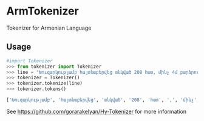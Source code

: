 # ArmTokenizer
Tokenizer for Armenian Language

## Usage
```python
#import Tokenizer
>>> from tokenizer import Tokenizer
>>> line = "Խուզարկությամբ հայտնաբերվեց տնկված 208 հատ, մինչ 4մ բարձրության կանեփի թուփ:"
>>> tokenizer = Tokenizer()
>>> tokenizer.tokenize(line)
>>> tokenizer.tokens()

['Խուզարկությամբ', 'հայտնաբերվեց', 'տնկված', '208', 'հատ', ',', 'մինչ', '4', 'մ', 'բարձրության', 'կանեփի', 'թուփ', ':']

```

See https://github.com/gorarakelyan/Hy-Tokenizer for more information
